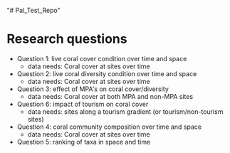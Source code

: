"# Pal_Test_Repo" 

# Research questions

   - Question 1: live coral cover condition over time and space
     - data needs: Coral cover at sites over time
   - Question 2: live coral diversity condition over time and space
     - data needs: Coral cover at sites over time
   - Question 3: effect of MPA's on coral cover/diversity
     - data needs: Coral cover at both MPA and non-MPA sites
   - Question 6: impact of tourism on coral cover
     - data needs: sites along a tourism gradient (or tourism/non-tourism sites)
   - Question 4: coral community composition over time and space
     - data needs: Coral cover at sites over time
   - Question 5: ranking of taxa in space and time
